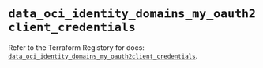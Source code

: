 # `data_oci_identity_domains_my_oauth2client_credentials`

Refer to the Terraform Registory for docs: [`data_oci_identity_domains_my_oauth2client_credentials`](https://registry.terraform.io/providers/oracle/oci/6.18.0/docs/data-sources/identity_domains_my_oauth2client_credentials).

